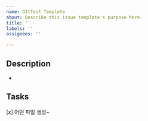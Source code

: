 ```yaml
---
name: GItTest Templete
about: Describe this issue template's purpose here.
title: ''
labels: ''
assignees: ''

---
```


## Description
- 

## Tasks
[x] 어떤 파일 생성~
